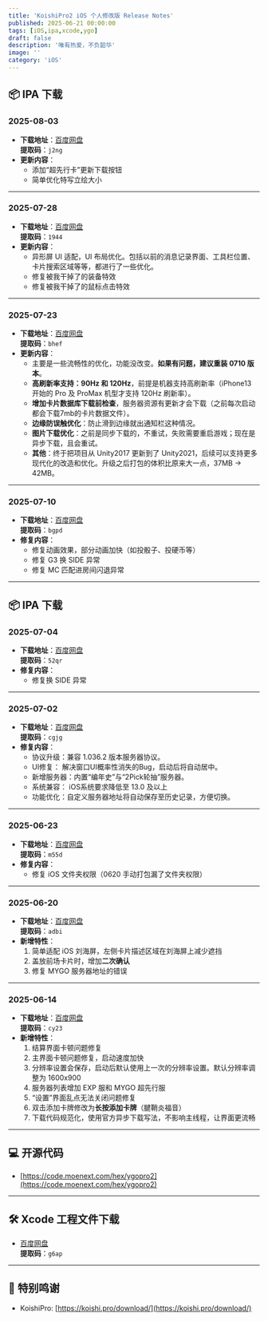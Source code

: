 ```yaml
---
title: 'KoishiPro2 iOS 个人修改版 Release Notes'
published: 2025-06-21 00:00:00
tags: [iOS,ipa,xcode,ygo]
draft: false
description: '唯有热爱，不负韶华'
image: ''
category: 'iOS'
---
```

## 📦 IPA 下载
### 2025-08-03
- **下载地址**：[百度网盘](https://pan.baidu.com/s/1wPX6qHSqq-GNQF9Rs0Bb2g?pwd=j2ng)  
  **提取码**：`j2ng`
- **更新内容**：
  - 添加“超先行卡”更新下载按钮
  - 简单优化特写立绘大小

---

### 2025-07-28
- **下载地址**：[百度网盘](https://pan.baidu.com/s/1WoY0Z44_GPmxPrLdTEVXfQ?pwd=1944)  
  **提取码**：`1944`
- **更新内容**：
  - 异形屏 UI 适配，UI 布局优化。包括以前的消息记录界面、工具栏位置、卡片搜索区域等等，都进行了一些优化。
  - 修复被我干掉了的装备特效
  - 修复被我干掉了的鼠标点击特效

---

### 2025-07-23
- **下载地址**：[百度网盘](https://pan.baidu.com/s/1gebCMbFMjPvM3e4sKinM3w?pwd=bhef)  
  **提取码**：`bhef`
- **更新内容**：
  - 主要是一些流畅性的优化，功能没改变。**如果有问题，建议重装 0710 版本**。
  - **高刷新率支持：90Hz 和 120Hz**，前提是机器支持高刷新率（iPhone13 开始的 Pro 及 ProMax 机型才支持 120Hz 刷新率）。
  - **增加卡片数据库下载前检查**，服务器资源有更新才会下载（之前每次启动都会下载7mb的卡片数据文件）。
  - **边缘防误触优化**：防止滑到边缘就出通知栏这种情况。
  - **图片下载优化**：之前是同步下载的，不重试，失败需要重启游戏；现在是异步下载，且会重试。
  - **其他**：终于把项目从 Unity2017 更新到了 Unity2021，后续可以支持更多现代化的改造和优化。升级之后打包的体积比原来大一点，37MB -> 42MB。

---


### 2025-07-10
- **下载地址**：[百度网盘](https://pan.baidu.com/s/1AqTVj6rsJ-d7AaffqmP8RQ?pwd=bgpd)  
  **提取码**：`bgpd`
- **修复内容**：
  - 修复动画效果，部分动画加快（如投骰子、投硬币等）
  - 修复 G3 换 SIDE 异常
  - 修复 MC 匹配进房间闪退异常

---


## 📦 IPA 下载

### 2025-07-04
- **下载地址**：[百度网盘](https://pan.baidu.com/s/1XxjjC7LZWpiXX1sOJRJIwg?pwd=52qr)  
  **提取码**：`52qr`
- **修复内容**：
  - 修复换 SIDE 异常

---

### 2025-07-02
- **下载地址**：[百度网盘](https://pan.baidu.com/s/1SazPfvPCoj_OkdEOQLfgFw?pwd=cgjg)  
  **提取码**：`cgjg`
- **修复内容**：
  - 协议升级：兼容 1.036.2 版本服务器协议。
  - UI修复： 解决窗口UI概率性消失的Bug，启动后将自动居中。
  - 新增服务器：内置“编年史”与“2Pick轮抽”服务器。
  - 系统兼容： iOS系统要求降低至 13.0 及以上
  - 功能优化：自定义服务器地址将自动保存至历史记录，方便切换。

---

### 2025-06-23
- **下载地址**：[百度网盘](https://pan.baidu.com/s/1lpDHhSkYnrkAvyW8iy2irA?pwd=m55d)  
  **提取码**：`m55d`
- **修复内容**：
  - 修复 iOS 文件夹权限（0620 手动打包漏了文件夹权限）

---

### 2025-06-20
- **下载地址**：[百度网盘](https://pan.baidu.com/s/19XpeszJYkC9RT9pffAyRpg?pwd=adbi)  
  **提取码**：`adbi`
- **新增特性**：
  1. 简单适配 iOS 刘海屏，左侧卡片描述区域在刘海屏上减少遮挡
  2. 盖放前场卡片时，增加**二次确认**
  3. 修复 MYGO 服务器地址的错误

---

### 2025-06-14
- **下载地址**：[百度网盘](https://pan.baidu.com/s/1Byf4LHb22tYzg0wVov-ZSQ?pwd=cy23)  
  **提取码**：`cy23`
- **新增特性**：
  1. 结算界面卡顿问题修复
  2. 主界面卡顿问题修复，启动速度加快
  3. 分辨率设置会保存，启动后默认使用上一次的分辨率设置。默认分辨率调整为 1600x900
  4. 服务器列表增加 EXP 服和 MYGO 超先行服
  5. “设置”界面乱点无法关闭问题修复
  6. 双击添加卡牌修改为**长按添加卡牌**（腱鞘炎福音）
  7. 下载代码规范化，使用官方异步下载写法，不影响主线程，让界面更流畅

---

## 💻 开源代码

- [https://code.moenext.com/hex/ygopro2](https://code.moenext.com/hex/ygopro2)

---

## 🛠 Xcode 工程文件下载

- [百度网盘](https://pan.baidu.com/s/1bvNmM07uGtjKE4Cr8Iumgg?pwd=g6ap)  
  **提取码**：`g6ap`

---

## 🙏 特别鸣谢

- KoishiPro: [https://koishi.pro/download/](https://koishi.pro/download/)
